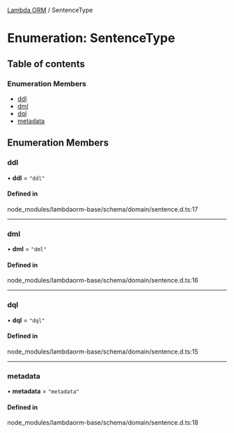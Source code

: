 [Lambda ORM](../README.md) / SentenceType

# Enumeration: SentenceType

## Table of contents

### Enumeration Members

- [ddl](SentenceType.md#ddl)
- [dml](SentenceType.md#dml)
- [dql](SentenceType.md#dql)
- [metadata](SentenceType.md#metadata)

## Enumeration Members

### ddl

• **ddl** = ``"ddl"``

#### Defined in

node_modules/lambdaorm-base/schema/domain/sentence.d.ts:17

___

### dml

• **dml** = ``"dml"``

#### Defined in

node_modules/lambdaorm-base/schema/domain/sentence.d.ts:16

___

### dql

• **dql** = ``"dql"``

#### Defined in

node_modules/lambdaorm-base/schema/domain/sentence.d.ts:15

___

### metadata

• **metadata** = ``"metadata"``

#### Defined in

node_modules/lambdaorm-base/schema/domain/sentence.d.ts:18
